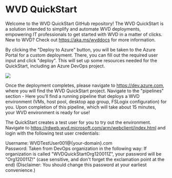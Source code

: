 # WVD QuickStart

Welcome to the WVD QuickStart GitHub repository! The WVD QuickStart is a solution intended to simplify and automate WVD deployments, empowering IT professionals to get started with WVD in a matter of clicks. New to WVD? Check out https://aka.ms/wvddocs for more information. 

By clicking the "Deploy to Azure" button, you will be taken to the Azure Portal for a custom deployment. There, you can fill out the required user input and click "deploy". This will set up some resources needed for the QuickStart, including an Azure DevOps project.

<a href="https://portal.azure.com/#create/Microsoft.Template/uri/https:%2F%2Fraw.githubusercontent.com%2FAzure%2Fwvdquickstart%2Fmain%2Fdeploy.json" target="_blank">
    <img src="https://aka.ms/deploytoazurebutton"/>
</a><br>


Once the deployment completes, please navigate to https://dev.azure.com, where you will find the WVD QuickStart project. Navigate to the "pipelines" section - Here you'll find a running pipeline that deploys a WVD environment (VMs, host pool, desktop app group, FSLogix configuration) for you. Upon completion of this pipeline, which will take about 15 minutes, your WVD environment is ready for use!

The QuickStart creates a test user for you to try out the environment. Navigate to https://rdweb.wvd.microsoft.com/arm/webclient/index.html and login with the following test user credentials:

Username: WVDTestUser001@{your-domain}.com <br>
Password: Taken from DevOps organization in the following way: If organization is called "WVDQuickStartOrg120011Z", your password will be "Org120011Z!" (case sensitive, and don't forget the exclamation point at the end) 
(Disclaimer: You should change this password at your earliest convenience.)



